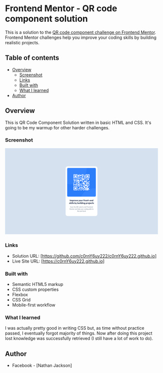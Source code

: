 # Frontend Mentor - QR code component solution

This is a solution to the [QR code component challenge on Frontend Mentor](https://www.frontendmentor.io/challenges/qr-code-component-iux_sIO_H). Frontend Mentor challenges help you improve your coding skills by building realistic projects.

## Table of contents

- [Overview](#overview)
  - [Screenshot](#screenshot)
  - [Links](#links)
  - [Built with](#built-with)
  - [What I learned](#what-i-learned)
- [Author](#author)

## Overview

This is QR Code Component Solution written in basic HTML and CSS. It's going to be my warmup for other harder challenges.

### Screenshot

![Screenshot of solution](./screenshot.png)

### Links

- Solution URL: [https://github.com/c0rnY6uy222/c0rnY6uy222.github.io]
- Live Site URL: [https://c0rnY6uy222.github.io]

### Built with

- Semantic HTML5 markup
- CSS custom properties
- Flexbox
- CSS Grid
- Mobile-first workflow

### What I learned

I was actually pretty good in writing CSS but, as time without practice passed, I eventually forgot majority of things.
Now after doing this project lost knowledge was successfully retrieved (I still have a lot of work to do).

## Author

- Facebook - [Nathan Jackson]

